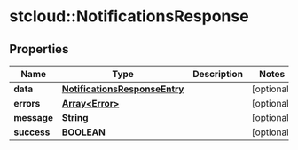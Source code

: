 # stcloud::NotificationsResponse

## Properties
| Name        | Type                                                            | Description | Notes      |
| ----------- | --------------------------------------------------------------- | ----------- | ---------- |
| **data**    | [**NotificationsResponseEntry**](NotificationsResponseEntry.md) |             | [optional] |
| **errors**  | [**Array&lt;Error&gt;**](Error.md)                              |             | [optional] |
| **message** | **String**                                                      |             | [optional] |
| **success** | **BOOLEAN**                                                     |             | [optional] |
